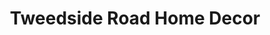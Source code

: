---
title: "Tweedside Road Home Decor"
url: /st-andrews/tweedside-road-home-decor/
shop: Allgemein
---